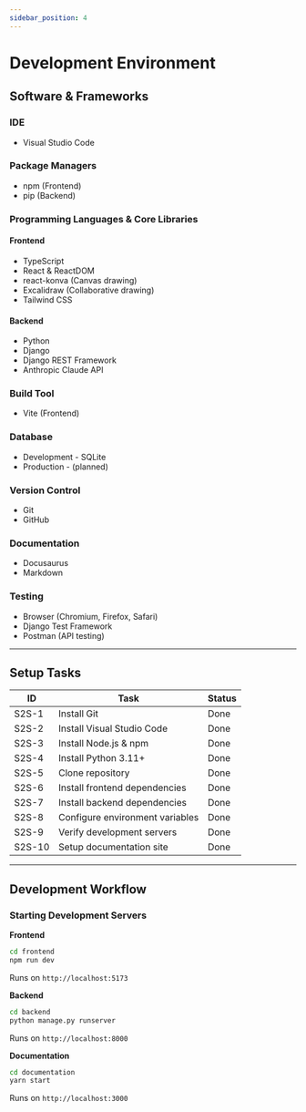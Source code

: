 ```yaml
---
sidebar_position: 4
---
```


# Development Environment

## Software & Frameworks

### IDE
* Visual Studio Code

### Package Managers
* npm (Frontend)
* pip (Backend)

### Programming Languages & Core Libraries

#### Frontend
* TypeScript
* React & ReactDOM
* react-konva (Canvas drawing)
* Excalidraw (Collaborative drawing)
* Tailwind CSS

#### Backend
* Python
* Django
* Django REST Framework
* Anthropic Claude API

### Build Tool
* Vite (Frontend)

### Database
* Development - SQLite
* Production - (planned)

### Version Control
* Git
* GitHub

### Documentation
* Docusaurus
* Markdown

### Testing
* Browser (Chromium, Firefox, Safari)
* Django Test Framework
* Postman (API testing)

---

## Setup Tasks

| ID | Task | Status |
|----|------|--------|
| S2S-1 | Install Git | Done |
| S2S-2 | Install Visual Studio Code | Done |
| S2S-3 | Install Node.js & npm | Done |
| S2S-4 | Install Python 3.11+ | Done |
| S2S-5 | Clone repository | Done |
| S2S-6 | Install frontend dependencies | Done |
| S2S-7 | Install backend dependencies | Done |
| S2S-8 | Configure environment variables | Done |
| S2S-9 | Verify development servers | Done |
| S2S-10 | Setup documentation site | Done |

---

## Development Workflow

### Starting Development Servers

**Frontend**
```bash
cd frontend
npm run dev
```
Runs on `http://localhost:5173`

**Backend**
```bash
cd backend
python manage.py runserver
```
Runs on `http://localhost:8000`

**Documentation**
```bash
cd documentation
yarn start
```
Runs on `http://localhost:3000`
